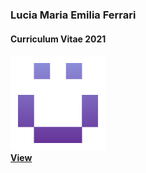 ### Lucia Maria Emilia Ferrari
#### Curriculum Vitae 2021

![View](docs/img/favicon/152x152.png?raw=true)  
**[View](https://luferrari.github.io/cv-2021)**
